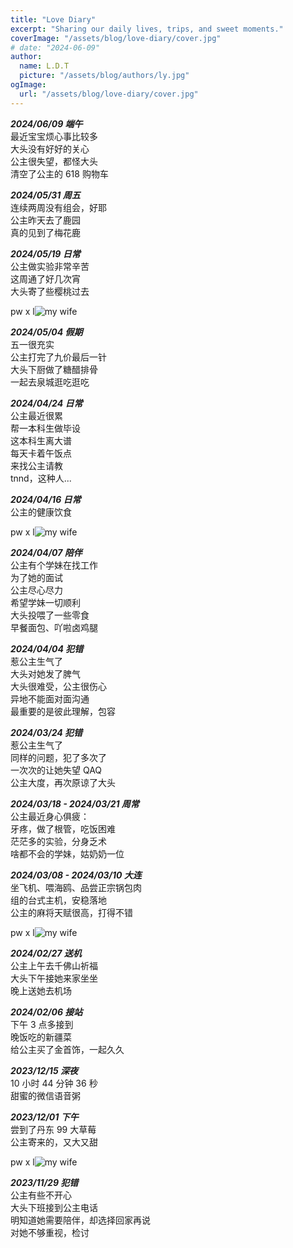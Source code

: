 ```yaml
---
title: "Love Diary"
excerpt: "Sharing our daily lives, trips, and sweet moments."
coverImage: "/assets/blog/love-diary/cover.jpg"
# date: "2024-06-09"
author:
  name: L.D.T
  picture: "/assets/blog/authors/ly.jpg"
ogImage:
  url: "/assets/blog/love-diary/cover.jpg"
---
```


**_2024/06/09 端午_**  
最近宝宝烦心事比较多  
大头没有好好的关心  
公主很失望，都怪大头  
清空了公主的 618 购物车

**_2024/05/31 周五_**  
连续两周没有组会，好耶  
公主昨天去了鹿园  
真的见到了梅花鹿

**_2024/05/19 日常_**  
公主做实验非常辛苦  
这周通了好几次宵  
大头寄了些樱桃过去

pw x l![my wife](/assets/blog/love-diary/wx_20240519131853.jpg "山东樱桃")

**_2024/05/04 假期_**  
五一很充实  
公主打完了九价最后一针  
大头下厨做了糖醋排骨  
一起去泉城逛吃逛吃

**_2024/04/24 日常_**  
公主最近很累  
帮一本科生做毕设  
这本科生离大谱  
每天卡着午饭点  
来找公主请教  
tnnd，这种人...

**_2024/04/16 日常_**  
公主的健康饮食

pw x l![my wife](/assets/blog/love-diary/wx_20240416130226.jpg "健康饮食")

**_2024/04/07 陪伴_**  
公主有个学妹在找工作  
为了她的面试  
公主尽心尽力  
希望学妹一切顺利  
大头投喂了一些零食  
早餐面包、吖啦卤鸡腿

**_2024/04/04 犯错_**  
惹公主生气了  
大头对她发了脾气  
大头很难受，公主很伤心  
异地不能面对面沟通  
最重要的是彼此理解，包容

**_2024/03/24 犯错_**  
惹公主生气了  
同样的问题，犯了多次了  
一次次的让她失望 QAQ  
公主大度，再次原谅了大头

**_2024/03/18 - 2024/03/21 周常_**  
公主最近身心俱疲：  
牙疼，做了根管，吃饭困难  
茫茫多的实验，分身乏术  
啥都不会的学妹，姑奶奶一位

**_2024/03/08 - 2024/03/10 大连_**  
坐飞机、喂海鸥、品尝正宗锅包肉  
组的台式主机，安稳落地  
公主的麻将天赋很高，打得不错

pw x l![my wife](/assets/blog/love-diary/wx_20240315141718.jpg "边看甄嬛边用膳")

**_2024/02/27 送机_**  
公主上午去千佛山祈福  
大头下午接她来家坐坐  
晚上送她去机场

**_2024/02/06 接站_**  
下午 3 点多接到  
晚饭吃的新疆菜  
给公主买了金首饰，一起久久

**_2023/12/15 深夜_**  
10 小时 44 分钟 36 秒  
甜蜜的微信语音粥

**_2023/12/01 下午_**  
尝到了丹东 99 大草莓  
公主寄来的，又大又甜

pw x l![my wife](/assets/blog/love-diary/wx_20240315141707.jpg "丹东99")

**_2023/11/29 犯错_**  
公主有些不开心  
大头下班接到公主电话  
明知道她需要陪伴，却选择回家再说  
对她不够重视，检讨
